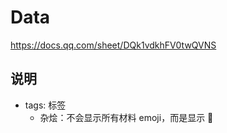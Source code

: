 # Data

<https://docs.qq.com/sheet/DQk1vdkhFV0twQVNS>

## 说明

- tags: 标签
  - 杂烩：不会显示所有材料 emoji，而是显示 🍲
